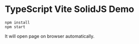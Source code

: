 TypeScript Vite SolidJS Demo
===========================

```
npm install
npm start
```

It will open page on browser automatically.
